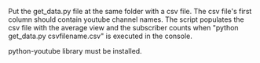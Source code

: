 Put the get_data.py file at the same folder with a csv file. The csv file's first column should contain youtube channel names. The script populates the csv file with the average view and the subscriber counts when "python get_data.py csvfilename.csv" is executed in the console.

python-youtube library must be installed.